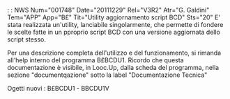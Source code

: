 :  : NWS Num="001748" Date="20111229" Rel="V3R2" Atr="G. Galdini" Tem="APP" App="B£" Tit="Utility aggiornamento script BCD" Sts="20"
E' stata realizzata un'utility, lanciabile singolarmente, che permette di fondere le scelte fatte in un pproprio script BCD con una versione aggiornata dello script stesso.

Per una descrizione completa dell'utilizzo e del funzionamento, si rimanda all'help interno del programma B£BCDU1.
Ricordo che questa documentazione è visibile, in Looc.Up, dalla scheda del programma, nella sezione "documentqazione" sotto la label "Documentazione Tecnica"

Ogetti nuovi : 
B£BCDU1 - BBCDU1V
